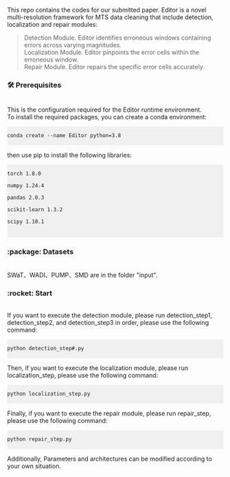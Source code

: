 This repo contains the codes for our submitted paper. Editor is a novel multi-resolution framework for MTS data cleaning that include detection, localization and repair modules:<br>
>Detection Module. Editor identifies erroneous windows containing errors across varying magnitudes.<br>
Localization Module. Editor pinpoints the error cells within the erroneous window.<br>
Repair Module. Editor repairs the specific error cells accurately.<br>

<h3><strong>🛠️ Prerequisites</strong></h3><br>
This is the configuration required for the Editor runtime environment.<br>
To install the required packages, you can create a conda environment:<br>

<pre style="background-color: #f0f0f0;">
<code>
conda create --name Editor python=3.8
</code>
</pre>
then use pip to install the following libraries:<br>
<pre style="background-color: #f0f0f0;">
<code>
torch 1.8.0<br>
numpy 1.24.4<br>
pandas 2.0.3<br>
scikit-learn 1.3.2<br>
scipy 1.10.1<br>
</code>
</pre>

<h3><strong>:package: Datasets</strong></h3><br>
SWaT、WADI、PUMP、SMD are in the folder "input".<br>

<h3><strong>:rocket: Start</strong></h3><br>
If you want to execute the detection module, please run detection_step1, detection_step2, and detection_step3 in order, please use the following command:<br>
<pre style="background-color: #f0f0f0;">
<code>
python detection_step#.py
</code>
</pre>

Then, if you want to execute the localization module, please run localization_step, please use the following command:<br>
<pre style="background-color: #f0f0f0;">
<code>
python localization_step.py
</code>
</pre>

Finally, if you want to execute the repair module, please run repair_step, please use the following command:<br>
<pre style="background-color: #f0f0f0;">
<code>
python repair_step.py
</code>
</pre>

Additionally, Parameters and architectures can be modified according to your own situation.
